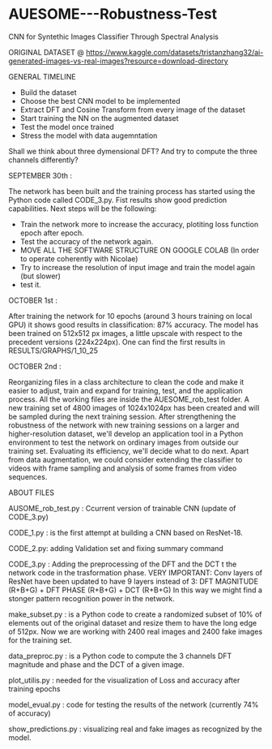 # AUESOME---Robustness-Test
CNN for Syntethic Images Classifier Through Spectral Analysis


ORIGINAL DATASET @ https://www.kaggle.com/datasets/tristanzhang32/ai-generated-images-vs-real-images?resource=download-directory


GENERAL TIMELINE

- Build the dataset
- Choose the best CNN model to be implemented
- Extract DFT and Cosine Transform from every image of the dataset
- Start training the NN on the augmented dataset
- Test the model once trained
- Stress the model with data augemntation

Shall we think about three dymensional DFT? And try to compute the three channels differently?


SEPTEMBER 30th : 

The network has been built and the training process has started using the Python code called CODE_3.py. Fist results show good prediction capabilities. Next steps will be the following:
- Train the network more to increase the accuracy, plotiting loss function epoch after epoch.
- Test the accuracy of the network again.
- MOVE ALL THE SOFTWARE STRUCTURE ON GOOGLE COLAB (In order to operate coherently with Nicolae)
- Try to increase the resolution of input image and train the model again (but slower)
- test it. 

OCTOBER 1st : 

After training the network for 10 epochs (around 3 hours training on local GPU) it shows good results in classification: 87% accuracy.
The model has been trained on 512x512 px images, a little upscale with respect to the precedent versions (224x224px).
One can find the first results in RESULTS/GRAPHS/1_10_25

OCTOBER 2nd : 

Reorganizing files in a class architecture to clean the code and make it easier to adjust, train and expand for training, test, and the application process. 
All the working files are inside the AUESOME_rob_test folder. 
A new training set of 4800 images of 1024x1024px has been created and will be sampled during the next training session.
After strengthening the robustness of the network with new training sessions on a larger and higher-resolution dataset, we'll develop an application tool in a Python environment to test the network on ordinary images from outside our training set. Evaluating its efficiency, we'll decide what to do next. 
Apart from data augmentation, we could consider extending the classifier to videos with frame sampling and analysis of some frames from video sequences. 



ABOUT FILES

AUSOME_rob_test.py : Ccurrent version of trainable CNN (update of CODE_3.py)

CODE_1.py : is the first attempt at building a CNN based on ResNet-18.


CODE_2.py: adding Validation set and fixing summary command


CODE_3.py : Adding the preprocessing of the DFT and the DCT t the network code in the trasformation phase. 
VERY IMPORTANT: Conv layers of ResNet have been updated to have 9 layers instead of 3: DFT MAGNITUDE (R+B+G) + DFT PHASE (R+B+G) + DCT (R+B+G) 
In this way we might find a stonger pattern recognition power in the network.


make_subset.py : is a Python code to create a randomized subset of 10% of elements out of the original dataset and resize them to have the long edge of 512px.
Now we are working with 2400 real images and 2400 fake images for the training set.


data_preproc.py : is a Python code to compute the 3 channels DFT magnitude and phase and the DCT of a given image. 

plot_utilis.py : needed for the visualization of Loss and accuracy after training epochs

model_evual.py : code for testing the results of the network (currently 74% of accuracy)

show_predictions.py : visualizing real and fake images as recognized by the model.
